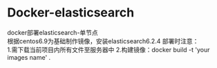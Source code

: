 # Docker-elasticsearch
docker部署elasticsearch-单节点  
根据centos6.9为基础制作镜像，安装elasticsearch6.2.4
部署时注意：  
1.需下载当前项目内所有文件至服务器中
2.构建镜像：docker build -t 'your images name' . 
